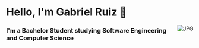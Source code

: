 # Hello, I'm Gabriel Ruiz 👋

<img align='right' alt='JPG' src="https://www.pngitem.com/pimgs/m/376-3767417_transparent-computer-programming-png-png-download.png">

### I'm a Bachelor Student studying Software Engineering and Computer Science 

<!--
**Garuizbido/Garuizbido** is a ✨ _special_ ✨ repository because its `README.md` (this file) appears on your GitHub profile.

Here are some ideas to get you started:

- 🔭 I’m currently working on ...
- 🌱 I’m currently learning ...
- 👯 I’m looking to collaborate on ...
- 🤔 I’m looking for help with ...
- 💬 Ask me about ...
- 📫 How to reach me: ...
- 😄 Pronouns: ...
- ⚡ Fun fact: ...
-->
